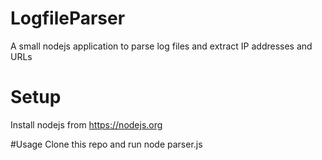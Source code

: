 # LogfileParser
A small nodejs application to parse log files and extract IP addresses and URLs

# Setup
Install nodejs from https://nodejs.org

#Usage
Clone this repo and run node parser.js